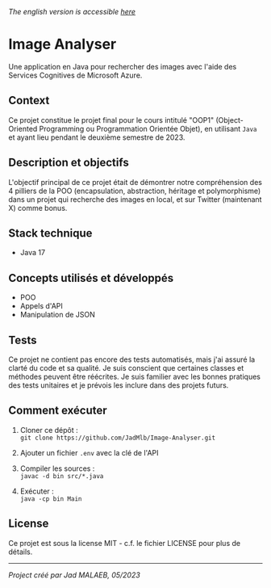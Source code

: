 *The english version is accessible [here](README.md)*

# Image Analyser

Une application en Java pour rechercher des images avec l'aide des Services Cognitives de Microsoft Azure.

## Context
Ce projet constitue le projet final pour le cours intitulé "OOP1" (Object-Oriented Programming ou Programmation Orientée Objet), en utilisant `Java` et ayant lieu pendant le deuxième semestre de 2023.

## Description et objectifs
L'objectif principal de ce projet était de démontrer notre compréhension des 4 pilliers de la POO (encapsulation, abstraction, héritage et polymorphisme) dans un projet qui recherche des images en local, et sur Twitter (maintenant X) comme bonus.

## Stack technique
- Java 17

## Concepts utilisés et développés
- POO
- Appels d'API
- Manipulation de JSON

## Tests
Ce projet ne contient pas encore des tests automatisés, mais j'ai assuré la clarté du code et sa qualité. Je suis conscient que certaines classes et méthodes peuvent être réécrites.
Je suis familier avec les bonnes pratiques des tests unitaires et je prévois les inclure dans des projets futurs.

## Comment exécuter
1. Cloner ce dépôt :  
   `git clone https://github.com/JadMlb/Image-Analyser.git`
   
1. Ajouter un fichier `.env` avec la clé de l'API

1. Compiler les sources :  
   `javac -d bin src/*.java`

1. Exécuter :  
   `java -cp bin Main`

## License
Ce projet est sous la license MIT - c.f. le fichier LICENSE pour plus de détails.

---

*Project créé par Jad MALAEB, 05/2023*
